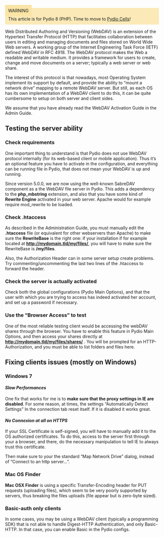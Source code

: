 <div style="background-color: #fbe9b7;font-size: 14px;">
<span style="background-color: #fae4a6;padding: 10px;">WARNING</span>
<span style="padding: 10px;display: inline-block;">This article is for Pydio 8 (PHP). Time to move to <a href="https://pydio.com/en/docs/administration-guides">Pydio Cells</a>!</span>
</div>

Web Distributed Authoring and Versioning (WebDAV) is an extension of the Hypertext Transfer Protocol (HTTP) that facilitates collaboration between users in editing and managing documents and files stored on World Wide Web servers. A working group of the Internet Engineering Task Force (IETF) defined WebDAV in RFC 4918.
The WebDAV protocol makes the Web a readable and writable medium. It provides a framework for users to create, change and move documents on a server; typically a web server or web share.

The interest of this protocol is that nowadays, most Operating System implement its support by default, and provide the ability to “mount a network drive” mapping to a remote WebDAV server. But still, as each OS has its own implementation of a WebDAV client to do this, it can be quite cumbersome to setup on both server and client sides.

We assume that you have already read the WebDAV Activation Guide in the Admin Guide.

## Testing the server ability
### Check requirements
One important thing to understand is that Pydio does not use WebDAV protocol internally (for its web-based client or mobile application). Thus it’s an optional feature you have to activate in the configuration, and everything can be running file in Pydio, that does not mean your WebDAV is up and running.

Since version 5.0.0, we are now using the well-known SabreDAV component as a the WebDAV file server in Pydio. This adds a dependency to the **php_mbstring** extension, and also that you have some kind of **Rewrite Engine** activated in your web server. Apache would for example require mod_rewrite to be loaded.

### Check .htaccess
As described in the Administration Guide, you must manually edit the **.htaccess** file (or equivalent for other webservers than Apache) to make sure the **RewriteBase** is the right one: if your installation if for example located at **http://mydomain.tld/my/files/**, you will have to make sure the RewriteBase is **/my/files**.

Also, the Authorization Header can in some server setup create problems. Try commenting/uncommenting the last two lines of the .htaccess to forward the header.

### Check the server is actually activated
Check both the global configurations (Pydio Main Options), and that the user with which you are trying to access has indeed activated her account, and set up a password if necessary.

### Use the “Browser Access” to test
One of the most reliable testing client would be accessing the webDAV shares through the browser. You have to enable this feature in Pydio Main Options, and then access your shares directly at **http://mydomain.tld/my/files/shares/** . You will be prompted for an HTTP-Authorization, and you must be able to list folders and files here.

## Fixing clients issues (mostly on Windows)

### Windows 7
#### _Slow Performances_

One fix that works for me is to **make sure that the proxy settings in IE are disabled**.  For some reason, at times, the settings “Automatically Detect Settings” In the connection tab reset itself. If it is disabled it works great.

#### _No Connexion at all on HTTPS_

If your SSL Certificate is self-signed, you will have to manually add it to the OS authorized certificates. To do this, access to the server first through your a browser, and there, do the necessary manipulation to tell IE to always trust this certificate.

Then make sure to your the standard “Map Network Drive” dialog, instead of “Connect to an http server…”.

### Mac OS Finder
**Mac OSX Finder** is using a specific Transfer-Encoding header for PUT requests (uploading files), which seem to be very poorly supported by servers, thus breaking the files uploads (file appear but is zero-byte sized).

### Basic-auth only clients
In some cases, you may be using a WebDAV client (typically a programming SDK) that is not able to handle Digest-HTTP Authentication, and only Basic-HTTP. In that case, you can enable Basic in the Pydio configs.